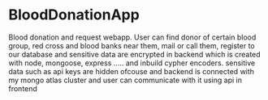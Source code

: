 # BloodDonationApp
Blood donation and request webapp. User can find donor of certain blood group, red cross and blood banks near them, mail or call them, register to our database and sensitive data are encrypted in backend which is created with node, mongoose, express ..... and inbuild cypher encoders. sensitive data such as api keys are hidden ofcouse and backend is connected with my mongo atlas cluster and user can communicate with it using api in frontend

